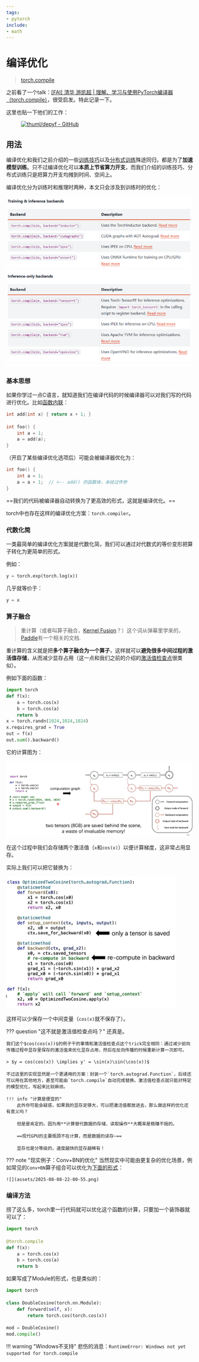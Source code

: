 ```yaml
---
tags:
- pytorch
include:
- math
---
```


# 编译优化

> [torch.compile](https://docs.pytorch.org/docs/stable/torch.compiler.html)

之前看了一个talk：[\[FAI\] 清华 游凯超 | 理解、学习与使用PyTorch编译器（torch.compile）](https://www.bilibili.com/video/BV14T4y187bN)，很受启发。特此记录一下。

这里也贴一下他们的工作：

<figure markdown>

[![thuml/depyf - GitHub](https://gh-card.dev/repos/thuml/depyf.svg?fullname=)](https://github.com/thuml/depyf)

</figure>

## 用法

编译优化和我们之前介绍的一些[训练技巧](./tricks.md)以及[分布式训练](./multi_gpu.md)殊途同归，都是为了**加速模型训练**。只不过编译优化可以**本质上节省算力开支**，而我们介绍的训练技巧、分布式训练只是把算力开支均摊到时间、空间上。

编译优化分为训练时和推理时两种，本文只会涉及到训练时的优化：

![](assets/2025-08-08-21-55-18.png)

### 基本思想

如果你学过一点C语言，就知道我们在编译代码的时候编译器可以对我们写的代码进行优化。比如[函数内联](https://oi-wiki.org/lang/optimizations/#%E5%87%BD%E6%95%B0%E5%86%85%E8%81%94-function-inlining)：

```c
int add(int x) { return x + 1; }

int foo() {
    int a = 1;
    a = add(a);
}
```

（开启了某些编译优化选项后）可能会被编译器优化为：

```c
int foo() {
    int a = 1;
    a = a + 1;  // <-- add() 的函数体，未经过传参
}
```

==我们的代码被编译器自动转换为了更高效的形式，这就是编译优化。==

torch中也存在这样的编译优化方案：`torch.compiler`。

### 代数化简

一类最简单的编译优化方案就是代数化简，我们可以通过对代数式的等价变形把算子转化为更简单的形式。

例如：

```python
y = torch.exp(torch.log(x))
```

几乎就等价于：

```python
y = x
```

### 算子融合

> 重计算（或者叫算子融合，[Kernel Fusion](https://www.abhik.xyz/articles/kernel-fusion)？）这个词从弹幕里学来的，[Paddle](https://fleet-x.readthedocs.io/en/latest/paddle_fleet_rst/collective/collective_mp/recomputation.html)有一个相关的文档.

重计算的含义就是把**多个算子融合为一个算子**，这样就可以**避免很多中间过程的激活值存储**，从而减少显存占用（这一点和我们之前的介绍的[激活值检查点](tricks.md#_8)很类似）。

例如下面的函数：

```python
import torch
def f(x):
    a = torch.cos(x)
    b = torch.cos(a)
    return b
x = torch.randn(1024,1024,1024)
x.requires_grad = True
out = f(x)
out.sum().backward()
```

它的计算图为：

![](assets/2025-08-08-22-09-51.png)

在这个过程中我们会存储两个激活值（`x`和`cos(x)`）以便计算梯度，这非常占用显存。

实际上我们可以把它替换为：

![](assets/2025-08-08-22-11-51.png)

这样可以少保存一个中间变量（`cos(x)`就不保存了）。

??? question "这不就是激活值检查点吗？"
    还真是。

    我们这个$cos(cos(x))$的例子干的事情和激活值检查点这个trick完全相同：通过减少前向传播过程中显存里保存的激活值来优化显存占用，然后在反向传播的时候重新计算一次即可。

    > $y = cos(cos(x)) \implies y' = \sin(x)\sin(\cos(x))$

    不过这里的实现显然是一个更通用的方案：封装一个`torch.autograd.Function`，后续还可以用在其他地方，甚至可能由`torch.compile`自动完成替换。激活值检查点就只能对特定的模型优化，写起来比较麻烦。

    !!! info "计算是便宜的"
        此外你可能会疑惑，如果我的显存足够大，可以把激活值都放进去，那么做这样的优化还有意义吗？

        但是是肯定的。因为用**计算替代数据的存储、读取操作**大概率是稳赚不赔的。
        
        ==现代GPU的主要瓶颈不在计算，而是数据的读存~==

        显存也是分等级的，速度越快的显存越稀有！

??? note "现实例子：Conv+BN的优化"
    当然现实中可能由更复杂的优化场景，例如常见的`Conv+BN`算子组合可以优化为[下面的形式](https://arxiv.org/pdf/2305.11624)：

    ![](assets/2025-08-08-22-00-55.png)

### 编译方法

捞了这么多，torch里一行代码就可以优化这个函数的计算，只要加一个装饰器就可以了：

```python hl_lines="3"
import torch

@torch.compile
def f(x):
    a = torch.cos(x)
    b = torch.cos(a)
    return b
```

如果写成了Module的形式，也是类似的：

```python hl_lines="8"
import torch

class DoubleCosine(torch.nn.Module):
    def forward(self, x):
        return torch.cos(torch.cos(x))

mod = DoubleCosine()
mod.compile()
```

!!! warning "Windows不支持"
    悲伤的消息：`RuntimeError: Windows not yet supported for torch.compile`
